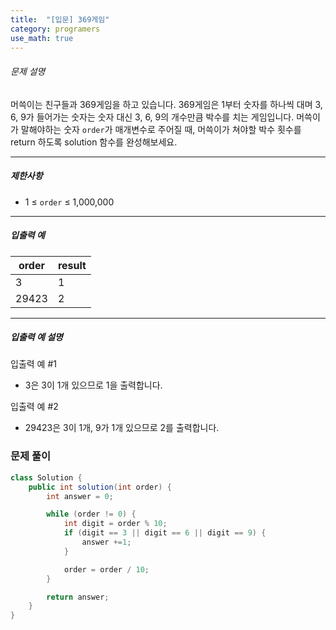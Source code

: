 ```yaml
---
title:  "[입문] 369게임"
category: programers
use_math: true
---
```




###### 문제 설명

머쓱이는 친구들과 369게임을 하고 있습니다. 369게임은 1부터 숫자를 하나씩 대며 3, 6, 9가 들어가는 숫자는 숫자 대신 3, 6, 9의 개수만큼 박수를 치는 게임입니다. 머쓱이가 말해야하는 숫자 `order`가 매개변수로 주어질 때, 머쓱이가 쳐야할 박수 횟수를 return 하도록 solution 함수를 완성해보세요.

------

##### 제한사항

- 1 ≤ `order` ≤ 1,000,000

------

##### 입출력 예

| order | result |
| ----- | ------ |
| 3     | 1      |
| 29423 | 2      |

------

##### 입출력 예 설명

입출력 예 #1

- 3은 3이 1개 있으므로 1을 출력합니다.

입출력 예 #2

- 29423은 3이 1개, 9가 1개 있으므로 2를 출력합니다.



### 문제 풀이 

```java
class Solution {
    public int solution(int order) {
        int answer = 0;

        while (order != 0) {
            int digit = order % 10;
            if (digit == 3 || digit == 6 || digit == 9) {
                answer +=1;
            }

            order = order / 10;
        }

        return answer;
    }
}
```






